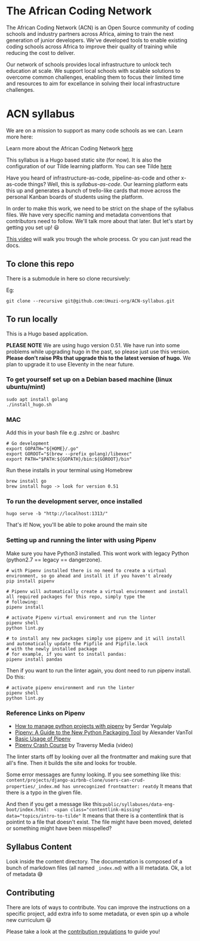 # The African Coding Network

The African Coding Network (ACN) is an Open Source community of coding schools and industry partners across Africa, aiming to train the next generation of junior developers. We've developed tools to enable existing coding schools across Africa to improve their quality of training while reducing the cost to deliver. 
 
Our network of schools provides local infrastructure to unlock tech education at scale. We support local schools with scalable solutions to overcome common challenges, enabling them to focus their limited time and resources to aim for excellance in solving their local infrastructure challenges. 

# ACN syllabus

We are on a mission to support as many code schools as we can. Learn more here:

Learn more about the African Coding Network [here](https://www.africancoding.network/)

This syllabus is a Hugo based static site (for now). It is also the configuration of our Tilde learning platform. You can see Tilde [here](https://github.com/Umuzi-org/Tilde)

Have you heard of infrastructure-as-code, pipeline-as-code and other x-as-code things? Well, this is *syllabus-as-code*. Our learning platform eats this up and generates a bunch of trello-like cards that move across the personal Kanban boards of students using the platform.

In order to make this work, we need to be strict on the shape of the syllabus files. We have very specific naming and metadata conventions that contributors need to follow. We'll talk more about that later. But let's start by getting you set up! 😃

[This video](https://www.youtube.com/watch?v=j5-uaSgIGI0&feature=youtu.be) will walk you trough the whole process. Or you can just read the docs.


## To clone this repo

There is a submodule in here so clone recursively:

Eg:

```
git clone --recursive git@github.com:Umuzi-org/ACN-syllabus.git
```

## To run locally

This is a Hugo based application.

**PLEASE NOTE** We are using hugo version 0.51. We have run into some problems while upgrading hugo in the past, so please just use this version.
**Please don't raise PRs that upgrade this to the latest version of hugo.** We plan to upgrade it to use Eleventy in the near future.

### To get yourself set up on a Debian based machine (linux ubuntu/mint)

```
sudo apt install golang
./install_hugo.sh
```

### MAC

Add this in your bash file e.g .zshrc or .bashrc

```
# Go development
export GOPATH="${HOME}/.go"
export GOROOT="$(brew --prefix golang)/libexec"
export PATH="$PATH:${GOPATH}/bin:${GOROOT}/bin"
```

Run these installs in your terminal using Homebrew

```
brew install go
brew install hugo -> look for version 0.51
```

### To run the development server, once installed

```
hugo serve -b "http://localhost:1313/"
```

That's it! Now, you'll be able to poke around the main site

### Setting up and running the linter with using Pipenv

Make sure you have Python3 installed. This wont work with legacy Python (python2.7 == legacy == dangerzone).

```
# with Pipenv installed there is no need to create a virtual environment, so go ahead and install it if you haven't already
pip install pipenv

# Pipenv will automatically create a virtual environment and install all required packages for this repo, simply type the 
# following:
pipenv install

# activate Pipenv virtual environment and run the linter
pipenv shell
python lint.py

# to install any new packages simply use pipenv and it will install and automatically update the Pipfile and Pipfile.lock
# with the newly installed package 
# for example, if you want to install pandas:
pipenv install pandas

```

Then if you want to run the linter again, you dont need to run pipenv install. Do this:

```
# activate pipenv environment and run the linter
pipenv shell
python lint.py

```
### Reference Links on Pipenv
- [How to manage python projects with pipenv](https://www.infoworld.com/article/3561758/how-to-manage-python-projects-with-pipenv.html) by Serdar Yegulalp
- [Pipenv: A Guide to the New Python Packaging Tool](https://realpython.com/pipenv-guide/) by Alexander VanTol 
- [Basic Usage of Pipenv](https://pipenv-fork.readthedocs.io/en/latest/basics.html)
- [Pipenv Crash Course](https://www.youtube.com/watch?v=6Qmnh5C4Pmo) by Traversy Media (video)

The linter starts off by looking over all the frontmatter and making sure that all's fine. Then it builds the site and looks for trouble.

Some error messages are funny looking. If you see something like this: `content/projects/django-airbnb-clone/users-can-crud-properties/_index.md has unrecognized frontmatter: reatdy`
It means that there is a typo in the given file.

And then if you get a message like this:`public/syllabuses/data-eng-boot/index.html:  <span class="contentlink-missing" data="topics/intro-to-tilde"`
It means that there is a contentlink that is pointint to a file that doesn't exist. The file might have been moved, deleted or something might have been misspelled?

## Syllabus Content

Look inside the content directory. The documentation is composed of a bunch of markdown files (all named `_index.md`) with a lil metadata. Ok, a lot of metadata 😅

## Contributing

There are lots of ways to contribute. You can improve the instructions on a specific project, add extra info to some metadata, or even spin up a whole new curriculum 😃

Please take a look at the [contribution regulations](contribute.md) to guide you!

